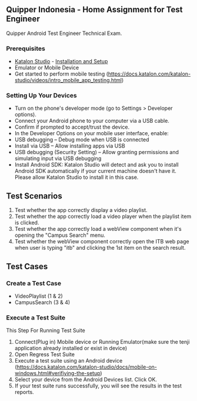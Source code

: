 ## Quipper Indonesia - Home Assignment for Test Engineer
Quipper Android Test Engineer Technical Exam.

### Prerequisites
- [Katalon Studio](https://www.katalon.com/) - [Installation and Setup](https://docs.katalon.com/x/HwAM)
- Emulator or Mobile Device
- Get started to perform mobile testing (https://docs.katalon.com/katalon-studio/videos/intro_mobile_app_testing.html)

### Setting Up Your Devices
- Turn on the phone's developer mode (go to Settings > Developer options).
- Connect your Android phone to your computer via a USB cable.
- Confirm if prompted to accept/trust the device.
- In the Developer Options on your mobile user interface, enable:
- USB debugging – Debug mode when USB is connected
- Install via USB – Allow installing apps via USB
- USB debugging (Security Setting) – Allow granting permissions and simulating input via USB debugging
- Install Android SDK: Katalon Studio will detect and ask you to install Android SDK automatically if your current machine doesn't have it. Please allow Katalon Studio to install it in this case.

## Test Scenarios
1. Test whether the app correctly display a video playlist.
2. Test whether the app correctly load a video player when the playlist item is clicked.
3. Test whether the app correctly load a webView component when it's opening the "Campus Search" menu.
4. Test whether the webView component correctly open the ITB web page when user is typing "itb" and clicking the 1st item on the search result.

## Test Cases
### Create a Test Case 
- VideoPlaylist (1 & 2)
- CampusSearch (3 & 4)

 
 ### Execute a Test Suite 
 This Step For Running Test Suite 
1. Connect(Plug in) Mobile device or Running Emulator(make sure the tenji application already installed or exist in device)
2. Open Regress Test Suite
3. Execute a test suite using an Android device (https://docs.katalon.com/katalon-studio/docs/mobile-on-windows.html#verifiying-the-setup)
4. Select your device from the Android Devices list. Click OK. 
5. If your test suite runs successfully, you will see the results in the test reports.

